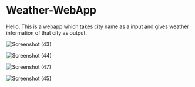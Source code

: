 # Weather-WebApp
Hello, This is a webapp which takes city name as a input and gives weather information of that city as output.

![Screenshot (43)](https://user-images.githubusercontent.com/66771301/127164396-83bae8ae-6d6f-48e0-89f1-048573793dab.png)

![Screenshot (44)](https://user-images.githubusercontent.com/66771301/127164331-8ad85776-f5cc-4ba4-81f9-a06d07f07556.png)

![Screenshot (47)](https://user-images.githubusercontent.com/66771301/127164476-04aff3ab-e932-43d9-814d-29a40689612c.png)

![Screenshot (45)](https://user-images.githubusercontent.com/66771301/127164497-ed6730c9-b7f5-47bb-8a84-1b893780b738.png)

